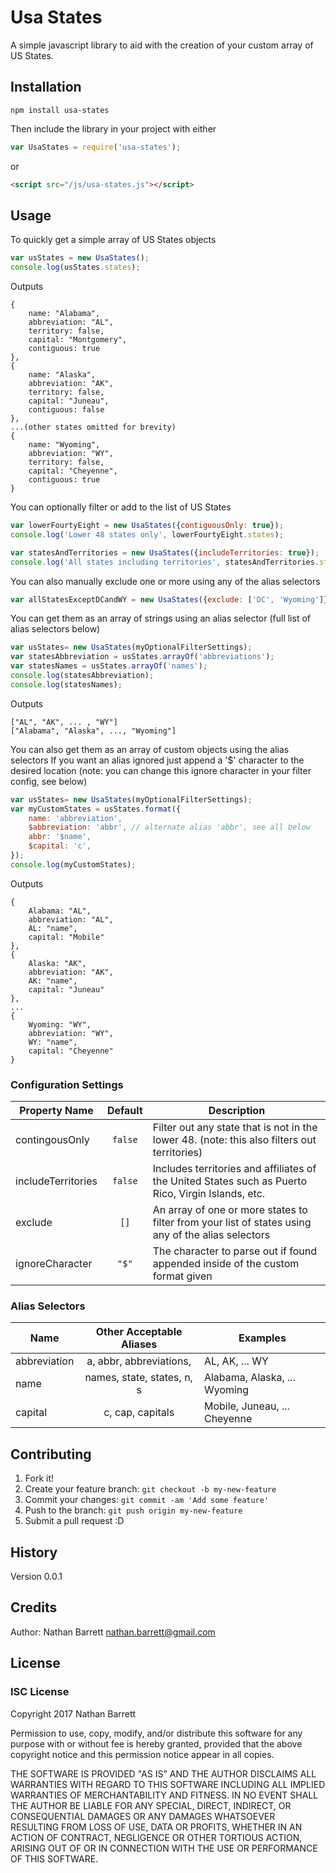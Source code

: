 # Usa States

A simple javascript library to aid with the creation of your custom array of US States.

## Installation

`npm install usa-states`

Then include the library in your project with either

```javascript
var UsaStates = require('usa-states');
```

or

```html
<script src="/js/usa-states.js"></script>
```

## Usage

To quickly get a simple array of US States objects

```javascript
var usStates = new UsaStates();
console.log(usStates.states);
```
Outputs
```
{
    name: "Alabama",
    abbreviation: "AL",
    territory: false,
    capital: "Montgomery",
    contiguous: true
},
{
    name: "Alaska",
    abbreviation: "AK",
    territory: false,
    capital: "Juneau",
    contiguous: false
},
...(other states omitted for brevity)
{
    name: "Wyoming",
    abbreviation: "WY",
    territory: false,
    capital: "Cheyenne",
    contiguous: true
}
```

You can optionally filter or add to the list of US States

```javascript
var lowerFourtyEight = new UsaStates({contiguousOnly: true});
console.log('Lower 48 states only', lowerFourtyEight.states);

var statesAndTerritories = new UsaStates({includeTerritories: true}); 
console.log('All states including territories', statesAndTerritories.states);

```

You can also manually exclude one or more using any of the alias selectors

```javascript
var allStatesExceptDCandWY = new UsaStates({exclude: ['DC', 'Wyoming']});
```

You can get them as an array of strings using an alias selector
(full list of alias selectors below)

```javascript
var usStates= new UsaStates(myOptionalFilterSettings);
var statesAbbreviation = usStates.arrayOf('abbreviations');
var statesNames = usStates.arrayOf('names');
console.log(statesAbbreviation);
console.log(statesNames);
```
Outputs
```
["AL", "AK", ... , "WY"]
["Alabama", "Alaska", ..., "Wyoming"]
```

You can also get them as an array of custom objects using the alias selectors
If you want an alias ignored just append a '$' character to the desired location
(note: you can change this ignore character in your filter config, see below)

```javascript
var usStates= new UsaStates(myOptionalFilterSettings);
var myCustomStates = usStates.format({
    name: 'abbreviation',
    $abbreviation: 'abbr', // alternate alias 'abbr', see all below
    abbr: '$name',
    $capital: 'c',
});
console.log(myCustomStates);
```
Outputs
```
{
    Alabama: "AL",
    abbreviation: "AL",
    AL: "name",
    capital: "Mobile"
},
{
    Alaska: "AK",
    abbreviation: "AK",
    AK: "name",
    capital: "Juneau"
},
...
{
    Wyoming: "WY",
    abbreviation: "WY",
    WY: "name",
    capital: "Cheyenne"
}
```

### Configuration Settings

| Property Name | Default | Description |
| ------------- |:-------:| ----------- |
| contingousOnly | `false` | Filter out any state that is not in the lower 48. (note: this also filters out territories) |
| includeTerritories | `false` | Includes territories and affiliates of the United States such as Puerto Rico, Virgin Islands, etc. |
| exclude | `[]` | An array of one or more states to filter from your list of states using any of the alias selectors |
| ignoreCharacter | `"$"` | The character to parse out if found appended inside of the custom format given |

### Alias Selectors

| Name | Other Acceptable Aliases | Examples
| ---- |:-----------------------:| -------
| abbreviation | a, abbr, abbreviations, | AL, AK, ... WY
| name | names, state, states, n, s | Alabama, Alaska, ... Wyoming |
| capital | c, cap, capitals | Mobile, Juneau, ... Cheyenne |



## Contributing

1. Fork it!
2. Create your feature branch: `git checkout -b my-new-feature`
3. Commit your changes: `git commit -am 'Add some feature'`
4. Push to the branch: `git push origin my-new-feature`
5. Submit a pull request :D

## History

Version 0.0.1

## Credits

Author: Nathan Barrett
nathan.barrett@gmail.com

## License

### ISC License
Copyright 2017 Nathan Barrett

Permission to use, copy, modify, and/or distribute this software for any purpose with or without fee is hereby granted, provided that the above copyright notice and this permission notice appear in all copies.

THE SOFTWARE IS PROVIDED "AS IS" AND THE AUTHOR DISCLAIMS ALL WARRANTIES WITH REGARD TO THIS SOFTWARE INCLUDING ALL IMPLIED WARRANTIES OF MERCHANTABILITY AND FITNESS. IN NO EVENT SHALL THE AUTHOR BE LIABLE FOR ANY SPECIAL, DIRECT, INDIRECT, OR CONSEQUENTIAL DAMAGES OR ANY DAMAGES WHATSOEVER RESULTING FROM LOSS OF USE, DATA OR PROFITS, WHETHER IN AN ACTION OF CONTRACT, NEGLIGENCE OR OTHER TORTIOUS ACTION, ARISING OUT OF OR IN CONNECTION WITH THE USE OR PERFORMANCE OF THIS SOFTWARE.